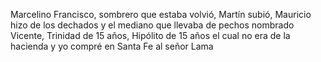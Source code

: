 Marcelino Francisco, sombrero que estaba volvió, Martín subió, Mauricio hizo de los dechados y el mediano que llevaba de pechos nombrado Vicente, Trinidad de 15 años, Hipólito de 15 años el cual no era de la hacienda y yo compré en Santa Fe al señor Lama